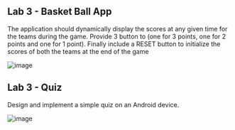 ## Lab 3 - Basket Ball App 
The application should dynamically display the scores at any given time for the teams during the game. 
Provide 3 button to (one for 3 points, one for 2 points and one for 1 point).
Finally include a RESET button to initialize the scores of both the teams at the end of the game

![image](https://user-images.githubusercontent.com/25890761/37498372-1c62ad4a-2912-11e8-94bf-119a5ae7e436.png)

## Lab 3 - Quiz
Design and implement a simple quiz on an Android device.

![image](https://user-images.githubusercontent.com/25890761/37498157-c898acc4-2910-11e8-84bc-bdba456ec975.png)

